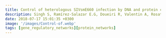 ```yaml
---
title: Control of heterologous SIVsmE660 infection by DNA and protein co-immunization regimens combined with different Toll-like receptor-4 (TLR-4) based adjuvants in macaques
description: Singh S, Ramírez-Salazar E.G, Doueiri R, Valentin A, Rosati M, Hu X, Keele B.F, Shen X, Tomaras G.D, Ferrari G, LaBranche C, Montefiori D.C, Das J*, Alter G, Trinh H.V, Hamlin C, Rao M, Dayton F, Bear J, Chowdhury B, Alicea C, Lifson J.D, Broderick K.E, Sardesai N.Y, Sivananthan S.J, Fox C.B, Reed S.G, Venzon D.J, Hirsch V.M, Pavlakis G.N, Felber B.K
date: 2018-07-17 15:01:35 +0300
image: '/images/Control-of.webp'
tags: [gene_regulatory_networks][protein_networks]
---
```

